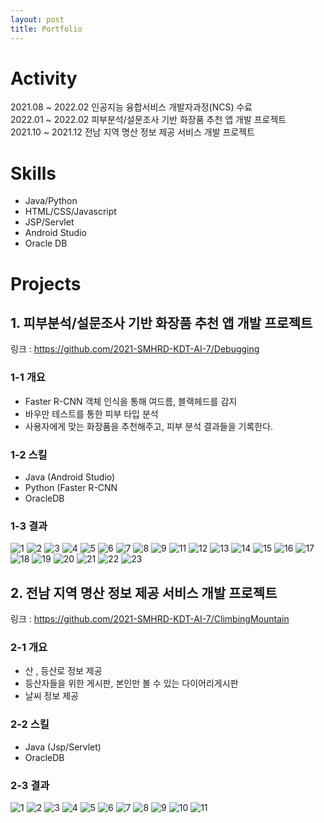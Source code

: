 ```yaml
---
layout: post
title: Portfolio
---
```


# Activity
2021.08 ~ 2022.02     인공지능 융합서비스 개발자과정(NCS) 수료
<br>
2022.01 ~ 2022.02     피부분석/설문조사 기반 화장품 추천 앱 개발 프로젝트
<br>
2021.10 ~ 2021.12     전남 지역 명산 정보 제공 서비스 개발 프로젝트

# Skills
- Java/Python
- HTML/CSS/Javascript
- JSP/Servlet
- Android Studio
- Oracle DB

# Projects

## 1. 피부분석/설문조사 기반 화장품 추천 앱 개발 프로젝트
링크 : <https://github.com/2021-SMHRD-KDT-AI-7/Debugging>


### 1-1  개요
- Faster R-CNN 객체 인식을 통해 여드름, 블랙헤드를 감지
- 바우만 테스트를 통한 피부 타입 분석
- 사용자에게 맞는 화장품을 추천해주고, 피부 분석 결과들을 기록한다.

### 1-2  스킬
- Java (Android Studio)
- Python (Faster R-CNN
- OracleDB


### 1-3  결과
![1](https://user-images.githubusercontent.com/48702606/157688236-f19f6ca0-7077-4aab-a7f3-e971a7346f7f.png)
![2](https://user-images.githubusercontent.com/48702606/157688242-bb624a33-8bdd-4afb-abb5-3b1c366b186a.png)
![3](https://user-images.githubusercontent.com/48702606/157688246-4d1aed88-b63e-45e2-a329-256d18d0f975.png)
![4](https://user-images.githubusercontent.com/48702606/157688248-6d4c3352-52b0-43ec-b60b-7658dbbfbe55.png)
![5](https://user-images.githubusercontent.com/48702606/157688250-f4b8b327-2d32-4a49-8762-f9697335b8a4.png)
![6](https://user-images.githubusercontent.com/48702606/157688251-f39f2b05-2835-405a-bb74-3f5d2b5d66cb.png)
![7](https://user-images.githubusercontent.com/48702606/157688255-1588bf41-693d-4667-89e0-7f03540b4c7e.png)
![8](https://user-images.githubusercontent.com/48702606/157688258-0c851d7f-131f-478f-9b0a-43c1280c15f7.png)
![9](https://user-images.githubusercontent.com/48702606/157688264-d04973b1-ccca-4ee4-ad0d-d2c7474983d8.png)
![11](https://user-images.githubusercontent.com/48702606/157688267-510f96e5-8d34-478f-9ebd-71a62ee69cb3.png)
![12](https://user-images.githubusercontent.com/48702606/157688268-2e1167c0-c92b-4008-9e79-ade4c5d7ff13.png)
![13](https://user-images.githubusercontent.com/48702606/157688269-46f16cdd-985d-4d77-9f5c-ec3b1107081f.png)
![14](https://user-images.githubusercontent.com/48702606/157688273-4821e90b-a669-4776-b8ea-13716881aa18.png)
![15](https://user-images.githubusercontent.com/48702606/157688277-2fa706cb-5b84-47c3-93e0-195d80af0b3d.png)
![16](https://user-images.githubusercontent.com/48702606/157688281-97c88ce3-834d-4b5f-b6d4-c3516e677472.png)
![17](https://user-images.githubusercontent.com/48702606/157688285-c5bc2247-ffe9-414f-8ff9-73e63880f6be.png)
![18](https://user-images.githubusercontent.com/48702606/157688287-83d22edc-f406-47de-9130-a735aa133c10.png)
![19](https://user-images.githubusercontent.com/48702606/157688290-1fc0be2b-232c-4bf1-b4d1-8aed2b3f8fa2.png)
![20](https://user-images.githubusercontent.com/48702606/157688292-4725f5d1-913d-482f-bb20-05454732ad00.png)
![21](https://user-images.githubusercontent.com/48702606/157688294-1591eeec-2f2e-472e-905e-e15b902ab4b9.png)
![22](https://user-images.githubusercontent.com/48702606/157688299-70111555-63d0-4d03-aa71-f1ec3510aba5.png)
![23](https://user-images.githubusercontent.com/48702606/157688304-73e3ac86-d500-485a-a831-50405e30f030.png)


## 2. 전남 지역 명산 정보 제공 서비스 개발 프로젝트
링크 : <https://github.com/2021-SMHRD-KDT-AI-7/ClimbingMountain>

### 2-1  개요
- 산 , 등산로 정보 제공
- 등산자들을 위한 게시판, 본인만 볼 수 있는 다이어리게시판
- 날씨 정보 제공

### 2-2  스킬
- Java (Jsp/Servlet) 
- OracleDB

### 2-3  결과

![1](https://user-images.githubusercontent.com/48702606/157673840-e11eeb80-32d3-441f-9f1f-a8c45ac6bbc9.png)
![2](https://user-images.githubusercontent.com/48702606/157673616-ecb37175-3ddd-4188-977f-cd380e2bd771.png)
![3](https://user-images.githubusercontent.com/48702606/157673621-fa26b9a9-2a77-4f80-b06a-5c84acb3d083.png)
![4](https://user-images.githubusercontent.com/48702606/157673623-f975976d-ddb3-4973-b4c8-fd84ccd97447.png)
![5](https://user-images.githubusercontent.com/48702606/157673629-d333a033-69dd-40ce-9de2-a9b753add0e9.png)
![6](https://user-images.githubusercontent.com/48702606/157673635-f1467c67-4bef-4030-b55b-64cf4a065583.png)
![7](https://user-images.githubusercontent.com/48702606/157673638-4520bda8-73e4-404e-b92c-38ee5dbfe3c7.png)
![8](https://user-images.githubusercontent.com/48702606/157673642-865861c8-9d93-4458-94b3-4fe1982b4129.png)
![9](https://user-images.githubusercontent.com/48702606/157673648-7e101347-1fbc-4921-a85f-33441ef9e529.png)
![10](https://user-images.githubusercontent.com/48702606/157673650-83591f82-ef90-472c-87e6-ddce07cb0795.png)
![11](https://user-images.githubusercontent.com/48702606/157673653-eef325de-1fbc-45a7-a33f-9e2d10ca2da4.png)
